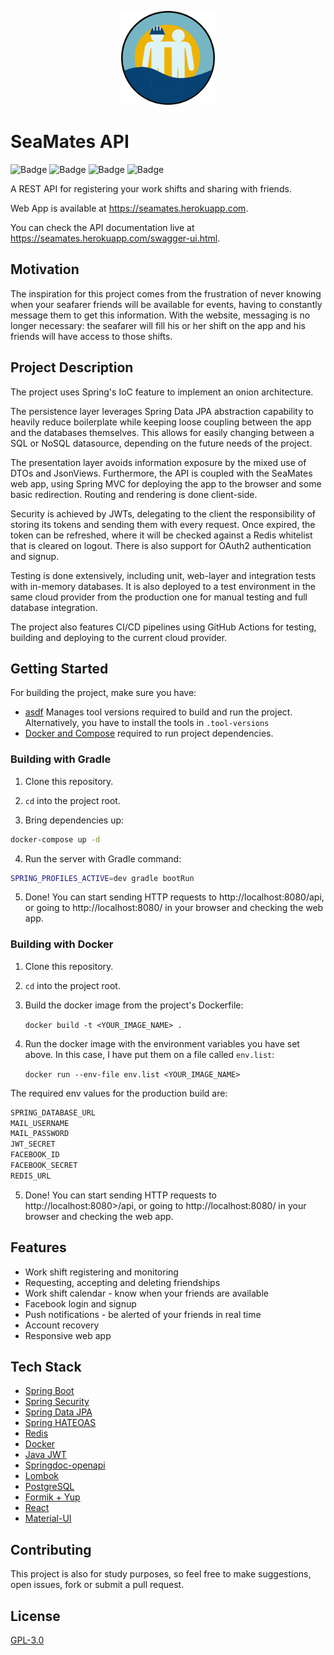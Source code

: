 <p align="center">
<img height="150" src="src/main/resources/build/logo192.png"/>
</p>

# SeaMates API
![Badge](https://img.shields.io/github/workflow/status/rodrigo-sp17/marine-scheduler/Build%20and%20Test)
![Badge](https://img.shields.io/coveralls/github/rodrigo-sp17/marine-scheduler)
![Badge](https://img.shields.io/github/last-commit/rodrigo-sp17/mscheduler)
![Badge](https://img.shields.io/github/license/rodrigo-sp17/mscheduler)

A REST API for registering your work shifts and sharing with friends.

Web App is available at https://seamates.herokuapp.com.

You can check the API documentation live at https://seamates.herokuapp.com/swagger-ui.html.


## Motivation
The inspiration for this project comes from the frustration of never knowing when your seafarer friends will be
available for events, having to constantly message them to get this information. With the website, messaging is no
longer necessary: the seafarer will fill his or her shift on the app and his friends will have access to those shifts.


## Project Description
The project uses Spring's IoC feature to implement an onion architecture.

The persistence layer leverages Spring Data JPA abstraction capability to heavily reduce boilerplate while keeping loose
coupling between the app and the databases themselves. This allows for easily changing between a SQL or NoSQL datasource,
depending on the future needs of the project.

The presentation layer avoids information exposure by the mixed use of DTOs and JsonViews. Furthermore, the API is
coupled with the SeaMates web app, using Spring MVC for deploying the app to the browser and some basic redirection.
Routing and rendering is done client-side.

Security is achieved by JWTs, delegating to the client the responsibility of storing its tokens and sending them with
every request. Once expired, the token can be refreshed, where it will be checked against a Redis whitelist that is
cleared on logout. There is also support for OAuth2 authentication and signup.

Testing is done extensively, including unit, web-layer and integration tests with in-memory databases. It is also
deployed to a test environment in the same cloud provider from the production one for manual testing and full database
integration.

The project also features CI/CD pipelines using GitHub Actions for testing, building and deploying to the current cloud
provider.


## Getting Started
For building the project, make sure you have:
- [asdf](https://asdf-vm.com) Manages tool versions required to build and run the project. Alternatively, you have
 to install the tools in `.tool-versions`
- [Docker and Compose](https://docs.docker.com/get-docker/) required to run project dependencies.


### Building with Gradle
1. Clone this repository.

2. `cd` into the project root.

3. Bring dependencies up:
```sh
docker-compose up -d
```

4. Run the server with Gradle command:
```sh
SPRING_PROFILES_ACTIVE=dev gradle bootRun
```

5. Done! You can start sending HTTP requests to http://localhost:8080/api, or going to http://localhost:8080/ in
   your browser and checking the web app.


### Building with Docker
1. Clone this repository.

2. `cd` into the project root.

3. Build the docker image from the project's Dockerfile:

   `docker build -t <YOUR_IMAGE_NAME> .`

4. Run the docker image with the environment variables you have set above. In this case, I have put them on a file
   called `env.list`:

   `docker run --env-file env.list <YOUR_IMAGE_NAME>`

The required env values for the production build are:
```sh
SPRING_DATABASE_URL
MAIL_USERNAME
MAIL_PASSWORD
JWT_SECRET
FACEBOOK_ID
FACEBOOK_SECRET
REDIS_URL
```

5. Done! You can start sending HTTP requests to http://localhost:8080>/api, or going to http://localhost:8080/ in
   your browser and checking the web app.


## Features
- Work shift registering and monitoring
- Requesting, accepting and deleting friendships
- Work shift calendar - know when your friends are available
- Facebook login and signup
- Push notifications - be alerted of your friends in real time  
- Account recovery
- Responsive web app


## Tech Stack
- [Spring Boot](https://spring.io/projects/spring-boot)
- [Spring Security](https://spring.io/projects/spring-security)
- [Spring Data JPA](https://spring.io/projects/spring-data-jpa)
- [Spring HATEOAS](https://spring.io/projects/spring-hateoas)
- [Redis](https://redis.io)
- [Docker](https://www.docker.com/)
- [Java JWT](https://github.com/auth0/java-jwt)
- [Springdoc-openapi](https://springdoc.org/)
- [Lombok](https://projectlombok.org/)
- [PostgreSQL](https://www.postgresql.org/)
- [Formik + Yup](https://formik.org/)
- [React](https://reactjs.org/)
- [Material-UI](https://material-ui.com/)


## Contributing
This project is also for study purposes, so feel free to make suggestions, open issues, fork or submit a pull request.

## License
[GPL-3.0](COPYING)
